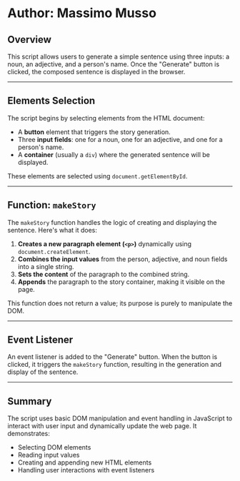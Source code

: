 
# Author: Massimo Musso

## Overview

This script allows users to generate a simple sentence using three inputs: a noun, an adjective, and a person's name. Once the "Generate" button is clicked, the composed sentence is displayed in the browser.

---

## Elements Selection

The script begins by selecting elements from the HTML document:

- A **button** element that triggers the story generation.
- Three **input fields**: one for a noun, one for an adjective, and one for a person's name.
- A **container** (usually a `div`) where the generated sentence will be displayed.

These elements are selected using `document.getElementById`.

---

## Function: `makeStory`

The `makeStory` function handles the logic of creating and displaying the sentence. Here's what it does:

1. **Creates a new paragraph element (`<p>`)** dynamically using `document.createElement`.
2. **Combines the input values** from the person, adjective, and noun fields into a single string.
3. **Sets the content** of the paragraph to the combined string.
4. **Appends** the paragraph to the story container, making it visible on the page.

This function does not return a value; its purpose is purely to manipulate the DOM.

---

## Event Listener

An event listener is added to the "Generate" button. When the button is clicked, it triggers the `makeStory` function, resulting in the generation and display of the sentence.

---

## Summary

The script uses basic DOM manipulation and event handling in JavaScript to interact with user input and dynamically update the web page. It demonstrates:

- Selecting DOM elements
- Reading input values
- Creating and appending new HTML elements
- Handling user interactions with event listeners


